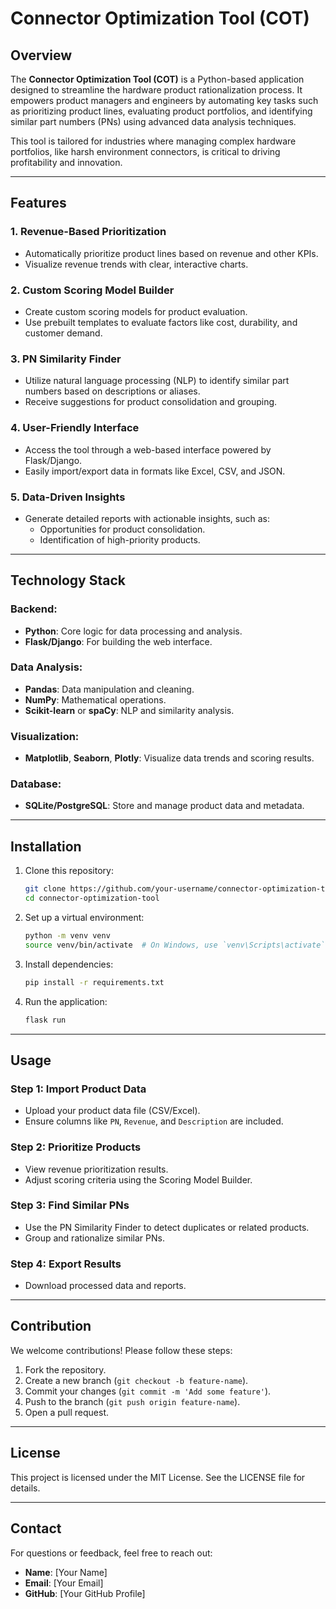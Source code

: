 # Connector Optimization Tool (COT)

## Overview
The **Connector Optimization Tool (COT)** is a Python-based application designed to streamline the hardware product rationalization process. It empowers product managers and engineers by automating key tasks such as prioritizing product lines, evaluating product portfolios, and identifying similar part numbers (PNs) using advanced data analysis techniques. 

This tool is tailored for industries where managing complex hardware portfolios, like harsh environment connectors, is critical to driving profitability and innovation.

---

## Features

### 1. **Revenue-Based Prioritization**
- Automatically prioritize product lines based on revenue and other KPIs.
- Visualize revenue trends with clear, interactive charts.

### 2. **Custom Scoring Model Builder**
- Create custom scoring models for product evaluation.
- Use prebuilt templates to evaluate factors like cost, durability, and customer demand.

### 3. **PN Similarity Finder**
- Utilize natural language processing (NLP) to identify similar part numbers based on descriptions or aliases.
- Receive suggestions for product consolidation and grouping.

### 4. **User-Friendly Interface**
- Access the tool through a web-based interface powered by Flask/Django.
- Easily import/export data in formats like Excel, CSV, and JSON.

### 5. **Data-Driven Insights**
- Generate detailed reports with actionable insights, such as:
  - Opportunities for product consolidation.
  - Identification of high-priority products.

---

## Technology Stack

### Backend:
- **Python**: Core logic for data processing and analysis.
- **Flask/Django**: For building the web interface.

### Data Analysis:
- **Pandas**: Data manipulation and cleaning.
- **NumPy**: Mathematical operations.
- **Scikit-learn** or **spaCy**: NLP and similarity analysis.

### Visualization:
- **Matplotlib**, **Seaborn**, **Plotly**: Visualize data trends and scoring results.

### Database:
- **SQLite/PostgreSQL**: Store and manage product data and metadata.

---

## Installation

1. Clone this repository:
   ```bash
   git clone https://github.com/your-username/connector-optimization-tool.git
   cd connector-optimization-tool
   ```

2. Set up a virtual environment:
   ```bash
   python -m venv venv
   source venv/bin/activate  # On Windows, use `venv\Scripts\activate`
   ```

3. Install dependencies:
   ```bash
   pip install -r requirements.txt
   ```

4. Run the application:
   ```bash
   flask run
   ```

---

## Usage

### Step 1: Import Product Data
- Upload your product data file (CSV/Excel).
- Ensure columns like `PN`, `Revenue`, and `Description` are included.

### Step 2: Prioritize Products
- View revenue prioritization results.
- Adjust scoring criteria using the Scoring Model Builder.

### Step 3: Find Similar PNs
- Use the PN Similarity Finder to detect duplicates or related products.
- Group and rationalize similar PNs.

### Step 4: Export Results
- Download processed data and reports.

---

## Contribution

We welcome contributions! Please follow these steps:

1. Fork the repository.
2. Create a new branch (`git checkout -b feature-name`).
3. Commit your changes (`git commit -m 'Add some feature'`).
4. Push to the branch (`git push origin feature-name`).
5. Open a pull request.

---

## License
This project is licensed under the MIT License. See the LICENSE file for details.

---

## Contact

For questions or feedback, feel free to reach out:

- **Name**: [Your Name]
- **Email**: [Your Email]
- **GitHub**: [Your GitHub Profile]
